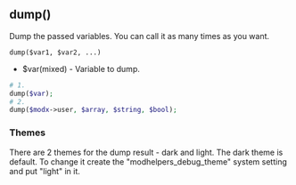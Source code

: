 ## dump() 
Dump the passed variables. You can call it as many times as you want.

```dump($var1, $var2, ...)```
- $var(mixed) - Variable to dump.
  
```php
# 1.
dump($var);
# 2.
dump($modx->user, $array, $string, $bool);
```

### Themes
There are 2 themes for the dump result - dark and light. The dark theme is default. To change it create the "modhelpers_debug_theme" system setting and put "light" in it.